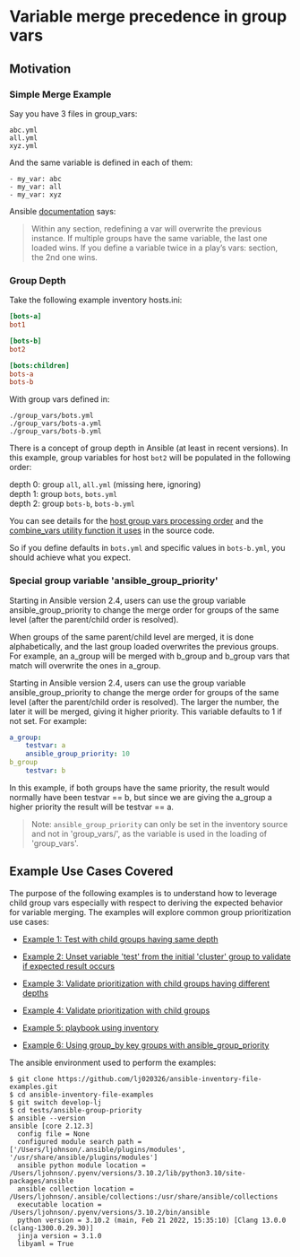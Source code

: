
# Variable merge precedence in group vars

## Motivation

### Simple Merge Example

Say you have 3 files in group_vars:

```
abc.yml
all.yml
xyz.yml
```

And the same variable is defined in each of them:

```
- my_var: abc
- my_var: all
- my_var: xyz
```

Ansible [documentation](https://docs.ansible.com/ansible/latest/user_guide/playbooks_variables.html) says:

> Within any section, redefining a var will overwrite the previous instance. If multiple groups have the same variable, the last one loaded wins. If you define a variable twice in a play’s vars: section, the 2nd one wins.

### Group Depth

Take the following example inventory hosts.ini:

```ini
[bots-a]
bot1

[bots-b]
bot2

[bots:children]
bots-a
bots-b

```

With group vars defined in:

```output
./group_vars/bots.yml
./group_vars/bots-a.yml
./group_vars/bots-b.yml
```

There is a concept of group depth in Ansible (at least in recent versions). In this example, group variables for host `bot2` will be populated in the following order:

depth 0: group `all`, `all.yml` (missing here, ignoring)  
depth 1: group `bots`, `bots.yml`  
depth 2: group `bots-b`, `bots-b.yml`

You can see details for the [host group vars processing order](https://github.com/ansible/ansible/blob/stable-2.13/lib/ansible/plugins/vars/host_group_vars.py#L72) and the [combine_vars utility function it uses](https://github.com/ansible/ansible/blob/stable-2.13/lib/ansible/utils/vars.py#L81) in the source code.

So if you define defaults in `bots.yml` and specific values in `bots-b.yml`, you should achieve what you expect.


### Special group variable 'ansible_group_priority'

Starting in Ansible version 2.4, users can use the group variable ansible_group_priority to change the merge order for groups of the same level (after the parent/child order is resolved).

When groups of the same parent/child level are merged, it is done alphabetically, and the last group loaded overwrites the previous groups. For example, an a_group will be merged with b_group and b_group vars that match will overwrite the ones in a_group.

Starting in Ansible version 2.4, users can use the group variable ansible_group_priority to change the merge order for groups of the same level (after the parent/child order is resolved). The larger the number, the later it will be merged, giving it higher priority. This variable defaults to 1 if not set. For example:

```yaml
a_group:
    testvar: a
    ansible_group_priority: 10
b_group
    testvar: b
```

In this example, if both groups have the same priority, the result would normally have been testvar == b, but since we are giving the a_group a higher priority the result will be testvar == a.

> Note:
> `ansible_group_priority` can only be set in the inventory source and not in 'group_vars/', as the variable is used in the loading of 'group_vars'.


## Example Use Cases Covered

The purpose of the following examples is to understand how to leverage child group vars especially with respect to deriving the expected behavior for variable merging. 
The examples will explore common group prioritization use cases:

* [Example 1: Test with child groups having same depth](./example1/README.md)

* [Example 2: Unset variable 'test' from the initial 'cluster' group to validate if expected result occurs](./example2/README.md)

* [Example 3: Validate prioritization with child groups having different depths](./example3/README.md)

* [Example 4: Validate prioritization with child groups](./example4/README.md)

* [Example 5: playbook using inventory](./example5/README.md)

* [Example 6: Using group_by key groups with ansible_group_priority](./example6/README.md)

The ansible environment used to perform the examples:

```output
$ git clone https://github.com/lj020326/ansible-inventory-file-examples.git
$ cd ansible-inventory-file-examples
$ git switch develop-lj
$ cd tests/ansible-group-priority
$ ansible --version
ansible [core 2.12.3]
  config file = None
  configured module search path = ['/Users/ljohnson/.ansible/plugins/modules', '/usr/share/ansible/plugins/modules']
  ansible python module location = /Users/ljohnson/.pyenv/versions/3.10.2/lib/python3.10/site-packages/ansible
  ansible collection location = /Users/ljohnson/.ansible/collections:/usr/share/ansible/collections
  executable location = /Users/ljohnson/.pyenv/versions/3.10.2/bin/ansible
  python version = 3.10.2 (main, Feb 21 2022, 15:35:10) [Clang 13.0.0 (clang-1300.0.29.30)]
  jinja version = 3.1.0
  libyaml = True
```

